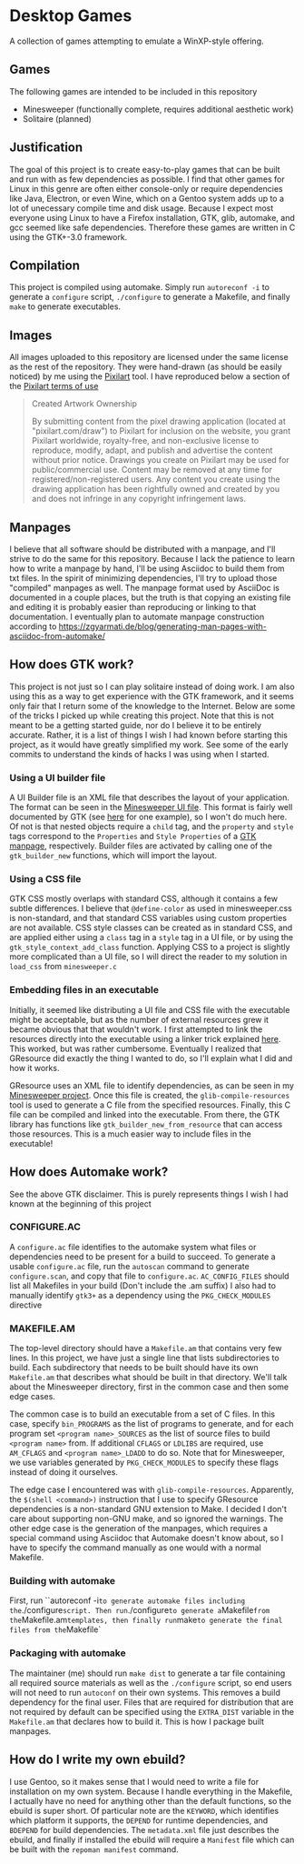 # Desktop Games

A collection of games attempting to emulate a WinXP-style offering.

## Games
The following games are intended to be included in this repository
 - Minesweeper (functionally complete, requires additional aesthetic work)
 - Solitaire (planned)

## Justification
The goal of this project is to create easy-to-play games that can be built and
run with as few dependencies as possible. I find that other games for Linux in
this genre are often either console-only or require dependencies like Java,
Electron, or even Wine, which on a Gentoo system adds up to a lot of unecessary
compile time and disk usage. Because I expect most everyone using Linux to have
a Firefox installation, GTK, glib, automake, and gcc seemed like safe
dependencies. Therefore these games are written in C using the GTK+-3.0
framework.

## Compilation
This project is compiled using automake. Simply run `autoreconf -i` to generate
a `configure` script, `./configure` to generate a Makefile, and finally `make`
to generate executables.

## Images
All images uploaded to this repository are licensed under the same license as
the rest of the repository. They were hand-drawn (as should be easily noticed)
by me using the [Pixilart](https://www.pixilart.com/) tool. I have reproduced
below a section of the [Pixilart terms of use](https://www.pixilart.com/terms)

>Created Artwork Ownership
>
>By submitting content from the pixel drawing application (located at
>"pixilart.com/draw") to Pixilart for inclusion on the website, you grant
>Pixilart worldwide, royalty-free, and non-exclusive license to
>reproduce, modify, adapt, and publish and advertise the content without
>prior notice. Drawings you create on Pixilart may be used for
>public/commercial use. Content may be removed at any time for
>registered/non-registered users. Any content you create using the
>drawing application has been rightfully owned and created by you and
>does not infringe in any copyright infringement laws.

## Manpages
I believe that all software should be distributed with a manpage, and I'll
strive to do the same for this repository. Because I lack the patience to learn
how to write a manpage by hand, I'll be using Asciidoc to build them from
txt files. In the spirit of minimizing dependencies, I'll try to upload
those "compiled" manpages as well. The manpage format used by AsciiDoc
is documented in a couple places, but the truth is that copying an existing
file and editing it is probably easier than reproducing or linking to that
documentation. I eventually plan to automate manpage construction according to
https://zgyarmati.de/blog/generating-man-pages-with-asciidoc-from-automake/

## How does GTK work?
This project is not just so I can play solitaire instead of doing work. I am
also using this as a way to get experience with the GTK framework, and it seems
only fair that I return some of the knowledge to the Internet. Below are some
of the tricks I picked up while creating this project. Note that this is not
meant to be a getting started guide, nor do I believe it to be entirely
accurate. Rather, it is a list of things I wish I had known before starting
this project, as it would have greatly simplified my work. See some of the
early commits to understand the kinds of hacks I was using when I started.

### Using a UI builder file
A UI Builder file is an XML file that describes the layout of your application.
The format can be seen in the [Minesweeper UI
file](Minesweeper/minesweeper.ui). This format is fairly well documented by GTK
(see [here](https://developer.gnome.org/gtk3/stable/ch01s03.html) for one
example), so I won't do much here. Of not is that nested objects require a
`child` tag, and the `property` and `style` tags correspond to the `Properties`
and `Style Properties` of a [GTK
manpage](https://developer.gnome.org/gtk3/stable/GtkWidget.html), respectively.
Builder files are activated by calling one of the `gtk_builder_new` functions,
which will import the layout.

### Using a CSS file
GTK CSS mostly overlaps with standard CSS, although it contains a few subtle
differences. I believe that `@define-color` as used in minesweeper.css is
non-standard, and that standard CSS variables using custom properties are not
available. CSS style classes can be created as in standard CSS, and are applied
either using a `class` tag in a `style` tag in a UI file, or by using the
`gtk_style_context_add_class` function. Applying CSS to a project is slightly
more complicated than a UI file, so I will direct the reader to my solution in
`load_css` from `minesweeper.c`

### Embedding files in an executable
Initially, it seemed like distributing a UI file and CSS file with the
executable might be acceptable, but as the number of external resources grew it
became obvious that that wouldn't work. I first attempted to link the resources
directly into the executable using a linker trick explained
[here](http://www.burtonini.com/blog/2007/07/13/embedding-binary-blobs-with-gcc/).
This worked, but was rather cumbersome. Eventually I realized that GResource
did exactly the thing I wanted to do, so I'll explain what I did and how it works.

GResource uses an XML file to identify dependencies, as can be seen in my
[Minesweeper project](Minesweeper/minesweeper.gresource.xml). Once this file is
created, the `glib-compile-resources` tool is used to generate a C file from
the specified resources. Finally, this C file can be compiled and linked into
the executable. From there, the GTK library has functions like
`gtk_builder_new_from_resource` that can access those resources. This is a much
easier way to include files in the executable!

## How does Automake work?
See the above GTK disclaimer. This is purely represents things I wish I had
known at the beginning of this project

### CONFIGURE.AC
A `configure.ac` file identifies to the automake system what files or
dependencies need to be present for a build to succeed. To generate a usable
`configure.ac` file, run the `autoscan` command to generate `configure.scan`,
and copy that file to `configure.ac`. `AC_CONFIG_FILES` should list all
Makefiles in your build (Don't include the .am suffix) I also had to manually
identify `gtk3+` as a dependency using the `PKG_CHECK_MODULES` directive

### MAKEFILE.AM
The top-level directory should have a `Makefile.am` that contains very few
lines. In this project, we have just a single line that lists subdirectories to
build. Each subdirectory that needs to be built should have its own
`Makefile.am` that describes what should be built in that directory. We'll talk
about the Minesweeper directory, first in the common case and then some edge
cases.

The common case is to build an executable from a set of C files. In this case,
specify `bin_PROGRAMS` as the list of programs to generate, and for each
program set `<program name>_SOURCES` as the list of source files to build
`<program name>` from. If additional `CFLAGS` or `LDLIBS` are required, use
`AM_CFLAGS` and `<program name>_LDADD` to do so. Note that for Minesweeper, we
use variables generated by `PKG_CHECK_MODULES` to specify these flags instead
of doing it ourselves.

The edge case I encountered was with `glib-compile-resources`. Apparently, the
`$(shell <command>)` instruction that I use to specify GResource dependencies
is a non-standard GNU extension to Make. I decided I don't care about
supporting non-GNU make, and so ignored the warnings. The other edge case is
the generation of the manpages, which requires a special command using Asciidoc
that Automake doesn't know about, so I have to specify the command manually as
one would with a normal Makefile.

### Building with automake
First, run ``autoreconf -i` to generate automake files including the
`./configure` script. Then run `./configure` to generate a `Makefile` from the
`Makefile.am` templates, then finally run `make` to generate the final files
from the `Makefile`

### Packaging with automake
The maintainer (me) should run `make dist` to generate a tar file containing
all required source materials as well as the `./configure` script, so end users
will not need to run `autoconf` on their own systems. This removes a build
dependency for the final user. Files that are required for distribution that
are not required by default can be specified using the `EXTRA_DIST` variable in
the `Makefile.am` that declares how to build it. This is how I package built
manpages.

## How do I write my own ebuild?
I use Gentoo, so it makes sense that I would need to write a file for
installation on my own system. Because I handle everything in the Makefile, I
actually have no need for anything other than the default functions, so the
ebuild is super short. Of particular note are the `KEYWORD`, which identifies
which platform it supports, the `DEPEND` for runtime dependencies, and
`BDEPEND` for build dependencies. The `metadata.xml` file just describes the
ebuild, and finally if installed the ebuild will require a `Manifest` file
which can be built with the `repoman manifest` command.
